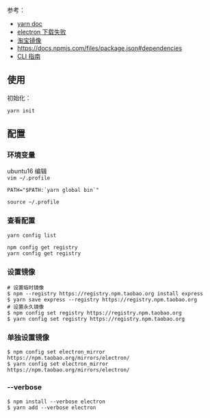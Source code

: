 参考：  
- [yarn doc](https://yarn.bootcss.com/docs/usage/)  
- [electron 下载失败](https://blog.csdn.net/mocoe/article/details/86751925)  
- [淘宝镜像](https://npm.taobao.org/)  
- https://docs.npmjs.com/files/package.json#dependencies  
- [CLI 指南](https://yarnpkg.com/zh-Hans/docs/cli/)  

## 使用
初始化：  
```sh
yarn init
```


## 配置
### 环境变量
ubuntu16 编辑  
`vim ~/.profile`  
```
PATH="$PATH:`yarn global bin`"
```
`source ~/.profile
`
### 查看配置
```
yarn config list

npm config get registry
yarn config get registry
```

### 设置镜像
```
# 设置临时镜像
$ npm --registry https://registry.npm.taobao.org install express
$ yarn save express --registry https://registry.npm.taobao.org
# 设置永久镜像
$ npm config set registry https://registry.npm.taobao.org
$ yarn config set registry https://registry.npm.taobao.org
```

### 单独设置镜像
```
$ npm config set electron_mirror https://npm.taobao.org/mirrors/electron/
$ yarn config set electron_mirror https://npm.taobao.org/mirrors/electron/
```

### --verbose
```
$ npm install --verbose electron
$ yarn add --verbose electron
```
